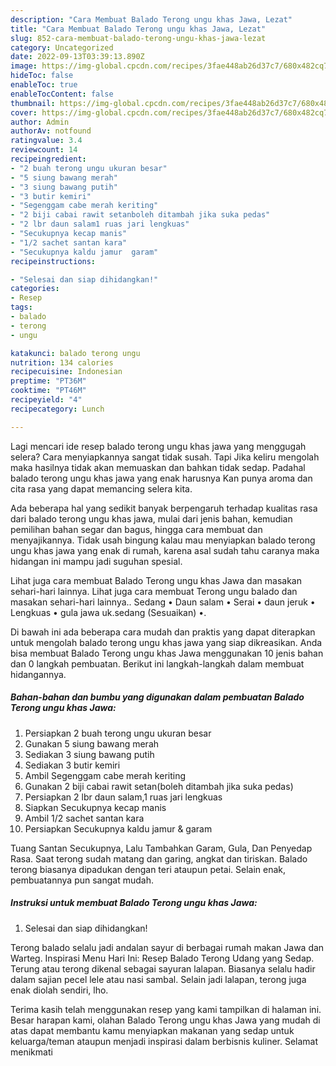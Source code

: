 ```yaml
---
description: "Cara Membuat Balado Terong ungu khas Jawa, Lezat"
title: "Cara Membuat Balado Terong ungu khas Jawa, Lezat"
slug: 852-cara-membuat-balado-terong-ungu-khas-jawa-lezat
category: Uncategorized
date: 2022-09-13T03:39:13.890Z
image: https://img-global.cpcdn.com/recipes/3fae448ab26d37c7/680x482cq70/balado-terong-ungu-khas-jawa-foto-resep-utama.jpg
hideToc: false
enableToc: true
enableTocContent: false
thumbnail: https://img-global.cpcdn.com/recipes/3fae448ab26d37c7/680x482cq70/balado-terong-ungu-khas-jawa-foto-resep-utama.jpg
cover: https://img-global.cpcdn.com/recipes/3fae448ab26d37c7/680x482cq70/balado-terong-ungu-khas-jawa-foto-resep-utama.jpg
author: Admin
authorAv: notfound
ratingvalue: 3.4
reviewcount: 14
recipeingredient:
- "2 buah terong ungu ukuran besar"
- "5 siung bawang merah"
- "3 siung bawang putih"
- "3 butir kemiri"
- "Segenggam cabe merah keriting"
- "2 biji cabai rawit setanboleh ditambah jika suka pedas"
- "2 lbr daun salam1 ruas jari lengkuas"
- "Secukupnya kecap manis"
- "1/2 sachet santan kara"
- "Secukupnya kaldu jamur  garam"
recipeinstructions:

- "Selesai dan siap dihidangkan!"
categories:
- Resep
tags:
- balado
- terong
- ungu

katakunci: balado terong ungu 
nutrition: 134 calories
recipecuisine: Indonesian
preptime: "PT36M"
cooktime: "PT46M"
recipeyield: "4"
recipecategory: Lunch

---
```



Lagi mencari ide resep balado terong ungu khas jawa yang menggugah selera? Cara menyiapkannya sangat tidak susah. Tapi Jika keliru mengolah maka hasilnya tidak akan memuaskan dan bahkan tidak sedap. Padahal balado terong ungu khas jawa yang enak harusnya Kan punya aroma dan cita rasa yang dapat memancing selera kita.


Ada beberapa hal yang sedikit banyak berpengaruh terhadap kualitas rasa dari balado terong ungu khas jawa, mulai dari jenis bahan, kemudian pemilihan bahan segar dan bagus, hingga cara membuat dan menyajikannya. Tidak usah bingung kalau mau menyiapkan balado terong ungu khas jawa yang enak di rumah, karena asal sudah tahu caranya maka hidangan ini mampu jadi suguhan spesial.

Lihat juga cara membuat Balado Terong ungu khas Jawa dan masakan sehari-hari lainnya. Lihat juga cara membuat Terong ungu balado dan masakan sehari-hari lainnya.. Sedang • Daun salam • Serai • daun jeruk • Lengkuas • gula jawa uk.sedang (Sesuaikan) •.


Di bawah ini ada beberapa cara mudah dan praktis yang dapat diterapkan untuk mengolah balado terong ungu khas jawa yang siap dikreasikan. Anda bisa membuat Balado Terong ungu khas Jawa menggunakan 10 jenis bahan dan 0 langkah pembuatan. Berikut ini langkah-langkah dalam membuat hidangannya.

<!--inarticleads1-->

##### Bahan-bahan dan bumbu yang digunakan dalam pembuatan Balado Terong ungu khas Jawa:

1. Persiapkan 2 buah terong ungu ukuran besar
1. Gunakan 5 siung bawang merah
1. Sediakan 3 siung bawang putih
1. Sediakan 3 butir kemiri
1. Ambil Segenggam cabe merah keriting
1. Gunakan 2 biji cabai rawit setan(boleh ditambah jika suka pedas)
1. Persiapkan 2 lbr daun salam,1 ruas jari lengkuas
1. Siapkan Secukupnya kecap manis
1. Ambil 1/2 sachet santan kara
1. Persiapkan Secukupnya kaldu jamur &amp; garam


Tuang Santan Secukupnya, Lalu Tambahkan Garam, Gula, Dan Penyedap Rasa. Saat terong sudah matang dan garing, angkat dan tiriskan. Balado terong biasanya dipadukan dengan teri ataupun petai. Selain enak, pembuatannya pun sangat mudah. 

<!--inarticleads2-->

##### Instruksi untuk membuat Balado Terong ungu khas Jawa:


1. Selesai dan siap dihidangkan!

Terong balado selalu jadi andalan sayur di berbagai rumah makan Jawa dan Warteg. Inspirasi Menu Hari Ini: Resep Balado Terong Udang yang Sedap. Terung atau terong dikenal sebagai sayuran lalapan. Biasanya selalu hadir dalam sajian pecel lele atau nasi sambal. Selain jadi lalapan, terong juga enak diolah sendiri, lho. 

Terima kasih telah menggunakan resep yang kami tampilkan di halaman ini. Besar harapan kami, olahan Balado Terong ungu khas Jawa yang mudah di atas dapat membantu kamu menyiapkan makanan yang sedap untuk keluarga/teman ataupun menjadi inspirasi dalam berbisnis kuliner. Selamat menikmati
